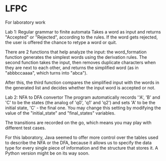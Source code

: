 # LFPC
For laboratory work

Lab 1: Regular grammar to finite automata
Takes a word as input and returns "Accepted" or "Rejected", according to the rules. If the word gets rejected, the user is offered the chance to retype a word or quit.

There are 2 functions that help analyze the input: the word_formation function generates the simplest words using the derivation rules. The second function takes the input, then removes duplicate characters when they are next to each other, and returns the simplified word (as in "abbbccaaaa", which turns into "abca").

After this, the third function compares the simplified input with the words in the generated list and decides whether the input word is accepted or not.

Lab 2: NFA to DFA convertor
The program automatically records ''A', 'B' and 'C' to be the states (the analog of 'q0', 'q1' and 'q2') and sets 'A' to be the initial state, 'C' - the final one. You may change this setting by modifying the value of the "initial_state" and "final_states" variables.

The transitions are recorded on the go, which means you may play with different test cases.

For this laboratory, Java seemed to offer more control over the tables used to describe the NFA or the DFA, because it allows us to specify the data type for every single piece of information and the structure that stores it. A Python version might be on its way soon.
